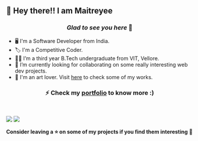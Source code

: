## :wave: Hey there!! I am Maitreyee 

### <p align="center">  *Glad to see you here* :yellow_heart:  </p>
* :desktop_computer:	I'm a Software Developer from India.
* :label: I'm a Competitive Coder.
* :woman_student: I’m a third year B.Tech undergraduate from VIT, Vellore.
* :telescope: I’m currently looking for collaborating on some really interesting web dev projects.
* :art: I'm an art lover. Visit [here](https://www.instagram.com/arts_shack/) to check some of my works. 

### <p align="center">  ⚡ Check my [portfolio](https://maitreyeepaliwal.github.io/MaitreyeePaliwal/) to know more :) <br/> </p> 
<br/>

![](https://github-readme-stats.vercel.app/api?username=maitreyeepaliwal&hide=contribs,prs,issues&show_icons=true&theme=radical)
![](https://komarev.com/ghpvc/?username=maitreyeepaliwal&color=blueviolet)

**Consider leaving a ⭐ on some of my projects if you find them interesting** :dart:
